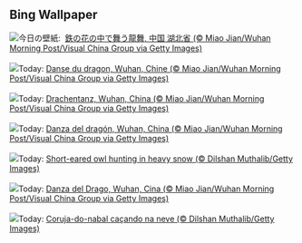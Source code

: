 ## Bing Wallpaper
![](https://www.bing.com/th?id=OHR.LunarDragon_JA-JP5285145740_UHD.jpg&w=1000)今日の壁紙: &nbsp;[鉄の花の中で舞う龍舞, 中国 湖北省 (© Miao Jian/Wuhan Morning Post/Visual China Group via Getty Images)](https://www.bing.com/th?id=OHR.LunarDragon_JA-JP5285145740_UHD.jpg)
<br><br/>
![](https://www.bing.com/th?id=OHR.LunarDragon_FR-FR2196981779_UHD.jpg&w=1000)Today: [Danse du dragon, Wuhan, Chine (© Miao Jian/Wuhan Morning Post/Visual China Group via Getty Images)](https://www.bing.com/th?id=OHR.LunarDragon_FR-FR2196981779_UHD.jpg)
<br><br/>
![](https://www.bing.com/th?id=OHR.LunarDragon_DE-DE8035550106_UHD.jpg&w=1000)Today: [Drachentanz, Wuhan, China (© Miao Jian/Wuhan Morning Post/Visual China Group via Getty Images)](https://www.bing.com/th?id=OHR.LunarDragon_DE-DE8035550106_UHD.jpg)
<br><br/>
![](https://www.bing.com/th?id=OHR.LunarDragon_ES-ES3892690560_UHD.jpg&w=1000)Today: [Danza del dragón, Wuhan, China (© Miao Jian/Wuhan Morning Post/Visual China Group via Getty Images)](https://www.bing.com/th?id=OHR.LunarDragon_ES-ES3892690560_UHD.jpg)
<br><br/>
![](https://www.bing.com/th?id=OHR.FlyingOwl_EN-GB0318156254_UHD.jpg&w=1000)Today: [Short-eared owl hunting in heavy snow (© Dilshan Muthalib/Getty Images)](https://www.bing.com/th?id=OHR.FlyingOwl_EN-GB0318156254_UHD.jpg)
<br><br/>
![](https://www.bing.com/th?id=OHR.LunarDragon_IT-IT2211011304_UHD.jpg&w=1000)Today: [Danza del Drago, Wuhan, Cina (© Miao Jian/Wuhan Morning Post/Visual China Group via Getty Images)](https://www.bing.com/th?id=OHR.LunarDragon_IT-IT2211011304_UHD.jpg)
<br><br/>
![](https://www.bing.com/th?id=OHR.FlyingOwl_PT-BR5034009033_UHD.jpg&w=1000)Today: [Coruja-do-nabal caçando na neve (© Dilshan Muthalib/Getty Images)](https://www.bing.com/th?id=OHR.FlyingOwl_PT-BR5034009033_UHD.jpg)
<br><br/>
